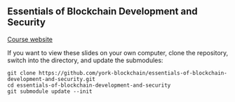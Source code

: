 ## Essentials of Blockchain Development and Security

[Course website](https://york-blockchain.github.io/essentials-of-blockchain-development-and-security/)

If you want to view these slides on your own computer, clone the repository, switch into the directory, and update the submodules:

    git clone https://github.com/york-blockchain/essentials-of-blockchain-development-and-security.git
    cd essentials-of-blockchain-development-and-security
    git submodule update --init
